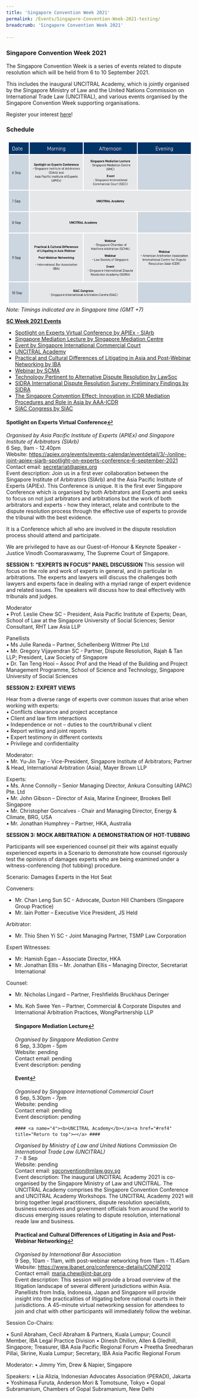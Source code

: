 ```yaml
---
title: 'Singapore Convention Week 2021'
permalink: /Events/Singapore-Convention-Week-2021-testing/
breadcrumb: 'Singapore Convention Week 2021'

---
```


<!--<style>
  .image {width: 720px;}
  .image {max-width: 100%; max-height:100%; object-fit: contain;}
  .image {width: auto; height: auto;}
}         
</style>-->
### **Singapore Convention Week 2021** 
The Singapore Convention Week is a series of events related to dispute resolution which will be held from 6 to 10 September 2021. 

This includes the inaugural UNCITRAL Academy, which is jointly organised by the Singapore Ministry of Law and the United Nations Commission on International Trade Law (UNCITRAL), and various events organised by the Singapore Convention Week supporting organisations.

Register your interest <a href="https://go.gov.sg/sgconvention2021" target="new">here</a>! 

### **Schedule**
  <!--<div class="image">
  <img src="/images/SCMwebsite-ProgramTable-22Jun21-B.jpg"></div>
  -->
  
![Schedule](/images/SCMwebsite-ProgramTable-22Jun21-B.jpg/) 
<i>Note: Timings indicated are in Singapore time (GMT +7)</i>

<b><u>SC Week 2021 Events</u></b>
 - <a href="#1" id="ref1">Spotlight on Experts Virtual Conference by APIEx - SIArb</a>
 - <a href="#2" id="ref2">Singapore Mediation Lecture by Singapore Mediation Centre</a>
 - <a href="#3" id="ref3">Event by Singapore International Commercial Court</a>
 - <a href="#4" id="ref4">UNCITRAL Academy</a>
 - <a href="#5" id="ref5">Practical and Cultural Differences of Litigating in Asia and Post-Webinar Networking by IBA</a> 
 - <a href="#6" id="ref6">Webinar by SCMA</a>
 - <a href="#7" id="ref7">Technology Pertinent to Alternative Dispute Resolution by LawSoc</a>
 - <a href="#8" id="ref8">SIDRA International Dispute Resolution Survey: Preliminary Findings by SIDRA</a>
 - <a href="#9" id="ref9">The Singapore Convention Effect: Innovation in ICDR Mediation Procedures and Role in Asia by AAA-ICDR</a>
 - <a href="#10" id="ref10">SIAC Congress by SIAC</a>
 
#### <a name="1"><b>Spotlight on Experts Virtual Conference</b></a><a href="#ref1" title="Return to top">↩</a> ####
  <i>Organised by Asia Pacific Institute of Experts (APIEx) and Singapore Institute of Arbitrators (SIArb)</i>
  <br>6 Sep, 9am - 12.40pm
  <br>Website: <a href="https://apiex.org/events/events-calendar/eventdetail/3/-/online-joint-apiex-siarb-spotlight-on-experts-conference-6-september-2021" target="new">https://apiex.org/events/events-calendar/eventdetail/3/-/online-joint-apiex-siarb-spotlight-on-experts-conference-6-september-2021</a>
  <br> Contact email: <a href="mailto:secretariat@apiex.org">secretariat@apiex.org</a>
  <br> Event description: Join us in a first ever collaboration between the Singapore Institute of Arbitrators (SIArb) and the Asia Pacific Institute of Experts (APIEx).
This Conference is unique. It is the first ever Singapore Conference which is organised by both Arbitrators and Experts and seeks to focus on not just arbitrators and arbitrations but the work of both arbitrators and experts - how they interact, relate and contribute to the dispute resolution process through the effective use of experts to provide the tribunal with the best evidence.
  
It is a Conference which all who are involved in the dispute resolution process should attend and participate.
  
We are privileged to have as our Guest-of-Honour & Keynote Speaker - Justice Vinodh Coomaraswamy, The Supreme Court of Singapore. 
  
<b>SESSION 1: “EXPERTS IN FOCUS” PANEL DISCUSSION</b>
This session will focus on the role and work of experts in general, and in particular in arbitrations.  The experts and lawyers will discuss the challenges both lawyers and experts face in dealing with a myriad range of expert evidence and related issues.  The speakers will discuss how to deal effectively with tribunals and judges. 

Moderator
<br>•	Prof. Leslie Chew SC - President, Asia Pacific Institute of Experts; Dean, School of Law at the Singapore University of Social Sciences; Senior Consultant, RHT Law Asia LLP

Panellists
<br>•	Ms Julie Raneda – Partner, Schellenberg Wittmer Pte Ltd
<br>•	Mr. Gregory Vijayendran SC - Partner, Dispute Resolution, Rajah & Tan LLP; President, Law Society of Singapore
<br>•	Dr. Tan Teng Hooi – Assoc Prof and the Head of the Building and Project Management Programme, School of Science and Technology, Singapore University of Social Sciences 

<b>SESSION 2: EXPERT VIEWS</b> 

Hear from a diverse range of experts over common issues that arise when working with experts:
<br>•	Conflicts clearance and project acceptance
<br>•	Client and law firm interactions
<br>•	Independence or not – duties to the court/tribunal v client
<br>•	Report writing and joint reports
<br>•	Expert testimony in different contexts
<br>•	Privilege and confidentiality

Moderator:
<br>• Mr. Yu-Jin Tay – Vice-President, Singapore Institute of Arbitrators; Partner & Head, International Arbitration (Asia), Mayer Brown LLP

Experts:
<br>•	Ms. Anne Connolly – Senior Managing Director, Ankura Consulting (APAC) Pte. Ltd
<br>•	Mr. John Gibson – Director of Asia, Marine Engineer, Brookes Bell Singapore
<br>•	Mr. Christopher Goncalves - Chair and Managing Director, Energy & Climate, BRG, USA 
<br>•	Mr. Jonathan Humphrey – Partner, HKA, Australia

  <b>SESSION 3: MOCK ARBITRATION: A DEMONSTRATION OF HOT-TUBBING</b>
  
Participants will see experienced counsel pit their wits against equally experienced experts in a Scenario to demonstrate how counsel rigorously test the opinions of damages experts who are being examined under a witness-conferencing (hot tubbing) procedure.

Scenario: Damages Experts in the Hot Seat

Conveners:
- Mr. Chan Leng Sun SC - Advocate, Duxton Hill Chambers (Singapore Group Practice) 
-	Mr. Iain Potter – Executive Vice President, JS Held

Arbitrator: 
- Mr. Thio Shen Yi SC  - Joint Managing Partner, TSMP Law Corporation

Expert Witnesses:
- Mr. Hamish Egan – Associate Director, HKA
- Mr. Jonathan Ellis – Mr. Jonathan Ellis – Managing Director, Secretariat International

Counsel:
- Mr. Nicholas Lingard – Partner, Freshfields Bruckhaus Deringer
- Ms. Koh Swee Yen – Partner, Commercial & Corporate Disputes and International Arbitration Practices, WongPartnership LLP

  #### <a name="2"><b>Singapore Mediation Lecture</b></a><a href="#ref2" title="Return to top">↩</a> ####
  <i>Organised by Singapore Mediation Centre</i>
  <br>6 Sep, 3.30pm - 5pm
  <br>Website: pending
  <br> Contact email: pending
  <br> Event description: pending
  
    #### <a name="3"><b>Event</b></a><a href="#ref3" title="Return to top">↩</a> ####
  <i>Organised by Singapore International Commercial Court</i>
  <br>6 Sep, 5.30pm - 7pm
  <br>Website: pending
  <br> Contact email: pending
  <br> Event description: pending
  
      #### <a name="4"><b>UNCITRAL Academy</b></a><a href="#ref4" title="Return to top">↩</a> ####
  <i>Organised by Ministry of Law and United Nations Commission On International Trade Law (UNCITRAL)</i>
  <br>7 - 8 Sep
  <br>Website: pending
  <br>Contact email: <a href="mailto:sgconvention@mlaw.gov.sg">sgconvention@mlaw.gov.sg</a>
  <br>Event description: The inaugural UNCITRAL Academy 2021 is co-organised by the Singapore Ministry of Law and UNCITRAL. The UNCITRAL Academy comprises the Singapore Convention Conference and UNCITRAL Academy Workshops. The UNCITRAL Academy 2021 will bring together legal practitioners, dispute resolution specialists, business executives and government officials from around the world to discuss emerging issues relating to dispute resolution, international reade law and business.    
  
   #### <a name="5"><b>Practical and Cultural Differences of Litigating in Asia and Post-Webinar Networking</b></a><a href="#ref5" title="Return to top">↩</a> ####
  <i>Organised by International Bar Association</i>
  <br>9 Sep, 10am - 11am, with post-webinar networking from 11am - 11.45am
  <br>Website: <a href="https://www.ibanet.org/conference-details/CONF2012" target="new">https://www.ibanet.org/conference-details/CONF2012</a>
  <br>Contact email: <a href="mailto:maria.chew@int-bar.org">maria.chew@int-bar.org</a>
  <br>Event description: This session will provide a broad overview of the litigation landscape of several different jurisdictions within Asia. Panellists from India, Indonesia, Japan and Singapore will provide insight into the practicalities of litigating before national courts in their jurisdictions. A 45-minute virtual networking session for attendees to join and chat with other participants will immediately follow the webinar.
 
Session Co-Chairs:
 
•	Sunil Abraham, Cecil Abraham & Partners, Kuala Lumpur; Council Member, IBA Legal Practice Division
•	Dinesh Dhillon, Allen & Gledhill, Singapore; Treasurer, IBA Asia Pacific Regional Forum
•	Preetha Sreedharan Pillai, Skrine, Kuala Lumpur; Secretary, IBA Asia Pacific Regional Forum
 
Moderator:
•	Jimmy Yim, Drew & Napier, Singapore
 
Speakers:
•	Lia Alizia, Indonesian Advocates Association (PERADI), Jakarta
•	Yoshimasa Furuta, Anderson Mori & Tomotsune, Tokyo
•	Gopal Subramanium, Chambers of Gopal Subramanium, New Delhi
  
  
